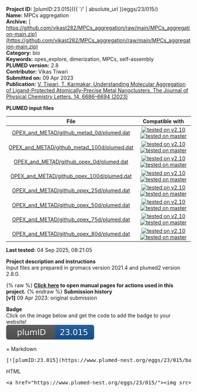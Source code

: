 **Project ID:** [plumID:23.015]({{ '/' | absolute_url }}eggs/23/015/)  
**Name:**  MPCs aggregation  
**Archive:** [ https://github.com/vikast282/MPCs_aggregation/raw/main/MPCs_aggregation-main.zip](https://github.com/vikast282/MPCs_aggregation/raw/main/MPCs_aggregation-main.zip)  
**Category:**  bio  
**Keywords:**  opes_explore, dimerization, MPCs, self-assembly  
**PLUMED version:**  2.8  
**Contributor:**  Vikas Tiwari  
**Submitted on:** 09 Apr 2023  
**Publication:** [V. Tiwari, T. Karmakar, Understanding Molecular Aggregation of Ligand-Protected Atomically-Precise Metal Nanoclusters. The Journal of Physical Chemistry Letters. 14, 6686–6694 (2023)](http://dx.doi.org/10.1021/acs.jpclett.3c01770)  
  
**PLUMED input files**  
  
| File     | Compatible with |  
|:--------:|:--------:|  
| [OPEX_and_METAD/github_metad_0d/plumed.dat](./data/OPEX_and_METAD/github_metad_0d/plumed.dat.md) |  [![tested on v2.10](https://img.shields.io/badge/v2.10-passing-green.svg)](data/OPEX_and_METAD/github_metad_0d/plumed.dat.plumed.stderr) [![tested on master](https://img.shields.io/badge/master-passing-green.svg)](data/OPEX_and_METAD/github_metad_0d/plumed.dat.plumed_master.stderr) |  
| [OPEX_and_METAD/github_metad_100d/plumed.dat](./data/OPEX_and_METAD/github_metad_100d/plumed.dat.md) |  [![tested on v2.10](https://img.shields.io/badge/v2.10-passing-green.svg)](data/OPEX_and_METAD/github_metad_100d/plumed.dat.plumed.stderr) [![tested on master](https://img.shields.io/badge/master-passing-green.svg)](data/OPEX_and_METAD/github_metad_100d/plumed.dat.plumed_master.stderr) |  
| [OPEX_and_METAD/github_opex_0d/plumed.dat](./data/OPEX_and_METAD/github_opex_0d/plumed.dat.md) |  [![tested on v2.10](https://img.shields.io/badge/v2.10-passing-green.svg)](data/OPEX_and_METAD/github_opex_0d/plumed.dat.plumed.stderr) [![tested on master](https://img.shields.io/badge/master-passing-green.svg)](data/OPEX_and_METAD/github_opex_0d/plumed.dat.plumed_master.stderr) |  
| [OPEX_and_METAD/github_opex_100d/plumed.dat](./data/OPEX_and_METAD/github_opex_100d/plumed.dat.md) |  [![tested on v2.10](https://img.shields.io/badge/v2.10-passing-green.svg)](data/OPEX_and_METAD/github_opex_100d/plumed.dat.plumed.stderr) [![tested on master](https://img.shields.io/badge/master-passing-green.svg)](data/OPEX_and_METAD/github_opex_100d/plumed.dat.plumed_master.stderr) |  
| [OPEX_and_METAD/github_opex_25d/plumed.dat](./data/OPEX_and_METAD/github_opex_25d/plumed.dat.md) |  [![tested on v2.10](https://img.shields.io/badge/v2.10-passing-green.svg)](data/OPEX_and_METAD/github_opex_25d/plumed.dat.plumed.stderr) [![tested on master](https://img.shields.io/badge/master-passing-green.svg)](data/OPEX_and_METAD/github_opex_25d/plumed.dat.plumed_master.stderr) |  
| [OPEX_and_METAD/github_opex_50d/plumed.dat](./data/OPEX_and_METAD/github_opex_50d/plumed.dat.md) |  [![tested on v2.10](https://img.shields.io/badge/v2.10-passing-green.svg)](data/OPEX_and_METAD/github_opex_50d/plumed.dat.plumed.stderr) [![tested on master](https://img.shields.io/badge/master-passing-green.svg)](data/OPEX_and_METAD/github_opex_50d/plumed.dat.plumed_master.stderr) |  
| [OPEX_and_METAD/github_opex_75d/plumed.dat](./data/OPEX_and_METAD/github_opex_75d/plumed.dat.md) |  [![tested on v2.10](https://img.shields.io/badge/v2.10-passing-green.svg)](data/OPEX_and_METAD/github_opex_75d/plumed.dat.plumed.stderr) [![tested on master](https://img.shields.io/badge/master-passing-green.svg)](data/OPEX_and_METAD/github_opex_75d/plumed.dat.plumed_master.stderr) |  
| [OPEX_and_METAD/github_opex_80d/plumed.dat](./data/OPEX_and_METAD/github_opex_80d/plumed.dat.md) |  [![tested on v2.10](https://img.shields.io/badge/v2.10-passing-green.svg)](data/OPEX_and_METAD/github_opex_80d/plumed.dat.plumed.stderr) [![tested on master](https://img.shields.io/badge/master-passing-green.svg)](data/OPEX_and_METAD/github_opex_80d/plumed.dat.plumed_master.stderr) |  
  
**Last tested:**  04 Sep 2025, 08:21:05
  
**Project description and instructions**  
Input files are prepared in gromacs version 2021.4 and plumed2 version 2.8.0.
  
{% raw %}
<b><a href="https://www.plumed.org/doc-master/user-doc/html/actionlist/?actions=GROUP,CENTER,COORDINATION,LOWER_WALLS,UPPER_WALLS,COM,OPES_METAD_EXPLORE,DISTANCE,CUSTOM,PRINT,METAD,WHOLEMOLECULES" target="_blank">Click here</a> to open manual pages for actions used in this project.</b>
{% endraw %}
**Submission history**  
**[v1]** 09 Apr 2023: original submission  
  
**Badge**  
Click on the image below and get the code to add the badge to your website!  
<img src="./badge.svg" alt="plumeDnest:23.015" id="myBtn" class="badge">
<div id="myModal" class="modal">
  <div class="modal-content">
    <span class="close">&times;</span>
    Markdown<pre>[![plumID:23.015](https://www.plumed-nest.org/eggs/23/015/badge.svg)](https://www.plumed-nest.org/eggs/23/015/)</pre>
    HTML<pre>&lt;a href="https://www.plumed-nest.org/eggs/23/015/"&gt;&lt;img src="https://www.plumed-nest.org/eggs/23/015/badge.svg" alt="plumID:23.015"&gt;&lt;/a&gt;</pre>
  </div>
</div>
